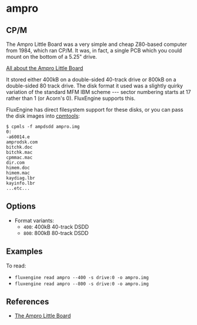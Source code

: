 ampro
====
## CP/M
<!-- This file is automatically generated. Do not edit. -->

The Ampro Little Board was a very simple and cheap Z80-based computer from
1984, which ran CP/M. It was, in fact, a single PCB which you could mount
on the bottom of a 5.25" drive.

[All about the Ampro Little Board](http://oldcomputers.net/ampro-little-board.html)

It stored either 400kB on a double-sided 40-track drive or 800kB on a
double-sided 80 track drive. The disk format it used was a slightly quirky
variation of the standard MFM IBM scheme --- sector numbering starts at 17
rather than 1 (or Acorn's 0). FluxEngine supports this.

FluxEngine has direct filesystem support for these disks, or you can pass the
disk images into [cpmtools](http://www.moria.de/~michael/cpmtools/):

```
$ cpmls -f ampdsdd ampro.img
0:
-a60014.e
amprodsk.com
bitchk.doc
bitchk.mac
cpmmac.mac
dir.com
himem.doc
himem.mac
kaydiag.lbr
kayinfo.lbr
...etc...
```

## Options

  - Format variants:
      - `400`: 400kB 40-track DSDD
      - `800`: 800kB 80-track DSDD

## Examples

To read:

  - `fluxengine read ampro --400 -s drive:0 -o ampro.img`
  - `fluxengine read ampro --800 -s drive:0 -o ampro.img`

## References

  - [The Ampro Little Board](http://oldcomputers.net/ampro-little-board.html)

